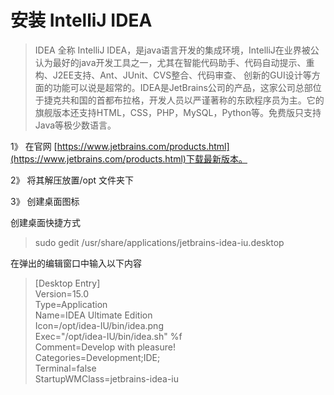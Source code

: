 # 安装 IntelliJ IDEA
>IDEA 全称 IntelliJ IDEA，是java语言开发的集成环境，IntelliJ在业界被公认为最好的java开发工具之一，尤其在智能代码助手、代码自动提示、重构、J2EE支持、Ant、JUnit、CVS整合、代码审查、 创新的GUI设计等方面的功能可以说是超常的。IDEA是JetBrains公司的产品，这家公司总部位于捷克共和国的首都布拉格，开发人员以严谨著称的东欧程序员为主。它的旗舰版本还支持HTML，CSS，PHP，MySQL，Python等。免费版只支持Java等极少数语言。

1》 在官网 [https://www.jetbrains.com/products.html](https://www.jetbrains.com/products.html)下载最新版本。

2》 将其解压放置/opt 文件夹下

3》 创建桌面图标

创建桌面快捷方式    
>sudo gedit /usr/share/applications/jetbrains-idea-iu.desktop   

在弹出的编辑窗口中输入以下内容   
>[Desktop Entry]   
Version=15.0   
Type=Application   
Name=IDEA Ultimate Edition   
Icon=/opt/idea-IU/bin/idea.png   
Exec="/opt/idea-IU/bin/idea.sh" %f   
Comment=Develop with pleasure!   
Categories=Development;IDE;   
Terminal=false   
StartupWMClass=jetbrains-idea-iu   
 
